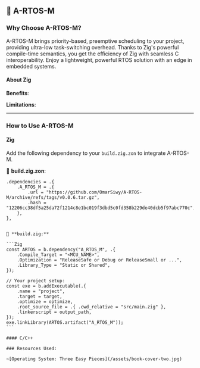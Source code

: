 ## 🚀 **A-RTOS-M**

### **Why Choose A-RTOS-M?**

A-RTOS-M brings priority-based, preemptive scheduling to your project, providing ultra-low task-switching overhead. Thanks to Zig's powerful compile-time semantics, you get the efficiency of Zig with seamless C interoperability. Enjoy a lightweight, powerful RTOS solution with an edge in embedded systems.

#### **About Zig**

**Benefits**:

**Limitations**:

---

### **How to Use A-RTOS-M**

#### **Zig**

Add the following dependency to your `build.zig.zon` to integrate A-RTOS-M.

📄 **build.zig.zon**:

````zig
.dependencies = .{
    .A_RTOS_M = .{
        .url = "https://github.com/OmarSiwy/A-RTOS-M/archive/refs/tags/v0.0.6.tar.gz",
        .hash = "12206cc38df5a25da72f1214c8e1bc019f3dbd5c0fd358b229de40dcb5f97abc770c",
    },
},


📄 **build.zig:**

```Zig
const ARTOS = b.dependency("A_RTOS_M", .{
    .Compile_Target = "<MCU_NAME>",
    .Optimization = "ReleaseSafe or Debug or ReleaseSmall or ...",
    .Library_Type = "Static or Shared",
});

// Your project setup:
const exe = b.addExecutable(.{
    .name = "project",
    .target = target,
    .optimize = optimize,
    .root_source_file = .{ .cwd_relative = "src/main.zig" },
    .linkerscript = output_path,
});
exe.linkLibrary(ARTOS.artifact("A_RTOS_M"));
```

#### C/C++

### Resources Used:

~[Operating System: Three Easy Pieces](/assets/book-cover-two.jpg)
